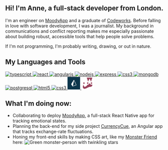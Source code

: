 ## Hi! I'm Anne, a full-stack developer from London.
I'm an engineer on <a href="http://moodyapp.me/" target="_blank">MoodyApp</a> and a graduate of <a href="https://github.com/codeworks/" target="_blank">Codeworks</a>. Before falling in love with software development, I was a journalist. My background in communications and conflict reporting makes me especially passionate about building robust, accessible tools that help people solve problems.

If I'm not programming, I'm probably writing, drawing, or out in nature.

## My Languages and Tools

<a href="https://icongr.am/devicon/typescript-original.svg?size=128&color=currentColor"> <img src="https://icongr.am/devicon/typescript-original.svg?size=128&color=currentColor" alt="typescript" width="40" height="40"/> </a>
<a href="https://reactjs.org/"> <img src="https://icongr.am/devicon/react-original.svg?size=128&color=currentColor" alt="react" width="40" height="40"/> </a>
<a href="https://angular.io"> <img src="https://icongr.am/devicon/angularjs-original.svg?size=128&color=currentColor" alt="angularjs" width="40" height="40"/> </a>
<a href="https://nodejs.org"> <img src="https://icongr.am/devicon/nodejs-original-wordmark.svg?size=128&color=currentColor" alt="nodejs" width="40" height="40"/> </a>
<a href="https://expressjs.com"> <img src="https://icongr.am/devicon/express-original-wordmark.svg?size=128&color=currentColor" alt="express" width="40" height="40"/> </a>
<a href="https://graphql.github.io/"> <img src="https://user-images.githubusercontent.com/25126281/102015838-d4678280-3d55-11eb-81d2-cd2a79ea3a82.png" alt="css3" width="40" height="40"/> </a>
<a href="https://www.mongodb.com/"> <img src="https://icongr.am/devicon/mongodb-original-wordmark.svg?size=128&color=currentColor" alt="mongodb" width="40" height="40"/> </a>
<a href="https://www.postgresql.org"> <img src="https://icongr.am/devicon/postgresql-original-wordmark.svg?size=128&color=currentColor" alt="postgresql" width="40" height="40"/> </a>
<a href="https://developer.mozilla.org/en-US/docs/Web/html"> <img src="https://icongr.am/devicon/html5-original-wordmark.svg?size=128&color=currentColor" alt="html5" width="40" height="40"/> </a>
<a href="https://developer.mozilla.org/en-US/docs/Web/CSS"> <img src="https://icongr.am/devicon/css3-original-wordmark.svg?size=128&color=currentColor" alt="css3" width="40" height="40"/> </a>
<a href="https://www.prisma.io/"> <img src="https://github.com/ABJolis/ABJolis/raw/master/logos/prisma.png" alt="Prisma" width="40" height="40"> </a>
<a href="https://jestjs.io/"> <img src="https://github.com/ABJolis/ABJolis/raw/master/logos/jest.png" alt="Jest" width="40" height="40"> </a>

## What I'm doing now:
- Collaborating to deploy [MoodyApp](https://github.com/BOUNCE8/MoodyApp/blob/development/README.md), a full-stack React Native app for tracking emotional states.
- Planning the back-end for my side project [CurrencyCue](https://github.com/ABJolis/currency_cue#readme), an Angular app that tracks exchange-rate fluctuations.
- Honing my front-end skills by making CSS art, like my [Monster Friend](https://github.com/ABJolis/monsterfriends) here:
![Green monster-person with twinkling stars](https://github.com/ABJolis/MyReadMe/raw/master/GreenManGif.gif)
